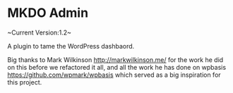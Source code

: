MKDO Admin
==========

~Current Version:1.2~

A plugin to tame the WordPress dashbaord. 

Big thanks to Mark Wilkinson http://markwilkinson.me/ for the work he did on this before we refactored it all, and all the work he has done on wpbasis https://github.com/wpmark/wpbasis which served as a big inspiration for this project.